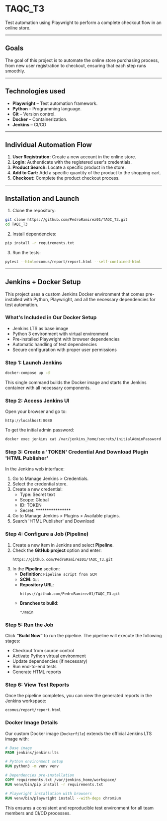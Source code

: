 # TAQC_T3

Test automation using Playwright to perform a complete checkout flow in an online store.

---

## Goals

The goal of this project is to automate the online store purchasing process, from new user registration to checkout, ensuring that each step runs smoothly.

---

## Technologies used

- **Playwright** – Test automation framework.
- **Python** – Programming language.
- **Git** – Version control.
- **Docker** – Containerization.
- **Jenkins** – CI/CD

---

## Individual Automation Flow

1. **User Registration:** Create a new account in the online store.
2. **Login:** Authenticate with the registered user's credentials.
3. **Product Search:** Locate a specific product in the store.
4. **Add to Cart:** Add a specific quantity of the product to the shopping cart.
5. **Checkout:** Complete the product checkout process.

---

## Installation and Launch

1. Clone the repository:

```bash
git clone https://github.com/PedroRamirez01/TAQC_T3.git
cd TAQC_T3
```

2. Install dependencies:

```bash
pip install -r requirements.txt
```

3. Run the tests:

```bash
pytest --html=ecomus/report/report.html --self-contained-html
```

---

## Jenkins + Docker Setup

This project uses a custom Jenkins Docker environment that comes pre-installed with Python, Playwright, and all the necessary dependencies for test automation.

### What's Included in Our Docker Setup
- Jenkins LTS as base image
- Python 3 environment with virtual environment 
- Pre-installed Playwright with browser dependencies
- Automatic handling of test dependencies
- Secure configuration with proper user permissions

### Step 1: Launch Jenkins

```bash
docker-compose up -d
```

This single command builds the Docker image and starts the Jenkins container with all necessary components.

### Step 2: Access Jenkins UI

Open your browser and go to:
```
http://localhost:8080
```

To get the initial admin password:
```bash
docker exec jenkins cat /var/jenkins_home/secrets/initialAdminPassword
```

### Step 3: Create a 'TOKEN' Credential And Download Plugin 'HTML Publisher'

In the Jenkins web interface:

1. Go to Manage Jenkins > Credentials.
2. Select the credential store.
3. Create a new credential:
   - Type: Secret text
   - Scope: Global
   - ID: TOKEN
   - Secret: ****************
4. Go to Manage Jenkins > Plugins > Available plugins.
5. Search 'HTML Publisher' and Download

### Step 4: Configure a Job (Pipeline)

1. Create a new item in Jenkins and select **Pipeline**.
2. Check the **GitHub project** option and enter:
   ```
   https://github.com/PedroRamirez01/TAQC_T3.git
   ```
3. In the **Pipeline** section:
   - **Definition**: `Pipeline script from SCM`
   - **SCM**: `Git`
   - **Repository URL**:
      ```
      https://github.com/PedroRamirez01/TAQC_T3.git
      ```
   - **Branches to build**:
      ```
      */main
      ```

### Step 5: Run the Job

Click **"Build Now"** to run the pipeline. The pipeline will execute the following stages:
- Checkout from source control
- Activate Python virtual environment
- Update dependencies (if necessary)
- Run end-to-end tests
- Generate HTML reports

### Step 6: View Test Reports

Once the pipeline completes, you can view the generated reports in the Jenkins workspace:
```
ecomus/report/report.html
```

### Docker Image Details

Our custom Docker image (`Dockerfile`) extends the official Jenkins LTS image with:

```dockerfile
# Base image
FROM jenkins/jenkins:lts

# Python environment setup
RUN python3 -m venv venv

# Dependencies pre-installation
COPY requirements.txt /var/jenkins_home/workspace/
RUN venv/bin/pip install -r requirements.txt

# Playwright installation with browsers
RUN venv/bin/playwright install --with-deps chromium
```

This ensures a consistent and reproducible test environment for all team members and CI/CD processes.
